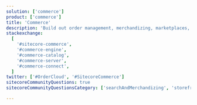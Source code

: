 ```yaml
---
solution: ['commerce']
product: ['commerce']
title: 'Commerce'
description: 'Build out order management, merchandizing, marketplaces, and storefronts'
stackexchange:
  [
    '#sitecore-commerce',
    '#commerce-engine',
    '#commerce-catalog',
    '#commerce-server',
    '#commerce-connect',
  ]
twitter: ['#OrderCloud', '#SitecoreCommerce']
sitecoreCommunityQuestions: true
sitecoreCommunityQuestionsCategory: ['searchAndMerchandizing', 'storefrontsAndMarketplaces']

---
```

